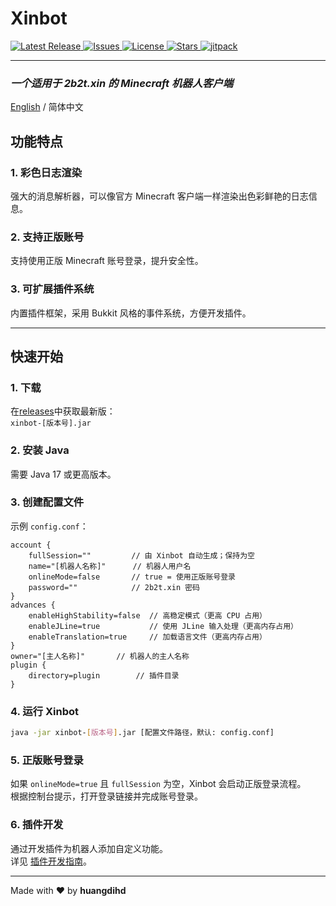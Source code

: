 # **Xinbot**
<!-- Badges -->
<p >
  <a href="https://github.com/huangdihd/xinbot/releases">
    <img src="https://img.shields.io/github/v/release/huangdihd/xinbot?style=for-the-badge&label=Release&color=brightgreen" alt="Latest Release">
  </a>
  <a href="https://github.com/huangdihd/xinbot/issues">
    <img src="https://img.shields.io/github/issues/huangdihd/xinbot?style=for-the-badge&label=Issues&color=yellow" alt="Issues">
  </a>
  <a href="https://github.com/huangdihd/xinbot/blob/main/LICENSE">
    <img src="https://img.shields.io/github/license/huangdihd/xinbot?style=for-the-badge&label=License&color=blue" alt="License">
  </a>
  <a href="https://github.com/huangdihd/xinbot/stargazers">
    <img src="https://img.shields.io/github/stars/huangdihd/xinbot?style=for-the-badge&label=Stars&color=ff69b4" alt="Stars">
  </a>
  <a href="https://jitpack.io/#huangdihd/xinbot">
    <img src="https://img.shields.io/jitpack/version/com.github.huangdihd/xinbot?style=for-the-badge&label=JitPack&color=b22222" alt="jitpack">
  </a>
</p>

---

### *一个适用于 2b2t.xin 的 Minecraft 机器人客户端*

[English](README.md) / 简体中文

## **功能特点**

### 1. **彩色日志渲染**
强大的消息解析器，可以像官方 Minecraft 客户端一样渲染出色彩鲜艳的日志信息。

### 2. **支持正版账号**
支持使用正版 Minecraft 账号登录，提升安全性。

### 3. **可扩展插件系统**
内置插件框架，采用 Bukkit 风格的事件系统，方便开发插件。

---

## **快速开始**

### 1. **下载**
在[releases](https://github.com/huangdihd/xinbot/releases)中获取最新版：  
`xinbot-[版本号].jar`

### 2. **安装 Java**
需要 Java 17 或更高版本。

### 3. **创建配置文件**
示例 `config.conf`：
```hocon
account {
    fullSession=""         // 由 Xinbot 自动生成；保持为空
    name="[机器人名称]"      // 机器人用户名
    onlineMode=false       // true = 使用正版账号登录
    password=""            // 2b2t.xin 密码
}
advances {
    enableHighStability=false  // 高稳定模式（更高 CPU 占用）
    enableJLine=true           // 使用 JLine 输入处理（更高内存占用）
    enableTranslation=true     // 加载语言文件（更高内存占用）
}
owner="[主人名称]"       // 机器人的主人名称
plugin {
    directory=plugin        // 插件目录
}
```

### 4. **运行 Xinbot**

```bash
java -jar xinbot-[版本号].jar [配置文件路径，默认: config.conf]
```

### 5. **正版账号登录**

如果 `onlineMode=true` 且 `fullSession` 为空，Xinbot 会启动正版登录流程。  
根据控制台提示，打开登录链接并完成账号登录。

### 6. **插件开发**

通过开发插件为机器人添加自定义功能。  
详见 [插件开发指南](PDG_CN.md)。

* * *

<p> Made with ❤️ by <b>huangdihd</b> </p>